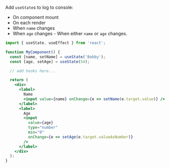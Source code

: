 Add `useState`s to log to console:

- On component mount
- On each render
- When `name` changes
- When `age` changes - When either `name` or `age` changes.

```jsx
import { useState, useEffect } from 'react';

function MyComponent() {
  const [name, setName] = useState('Bobby');
  const [age, setAge] = useState(54);

  // add hooks here...

  return (
    <div>
      <label>
        Name
        <input value={name} onChange={e => setName(e.target.value)} />
      </label>
      <label>
        Age
        <input
          value={age}
          type="number"
          min="0"
          onChange={e => setAge(e.target.valueAsNumber)}
        />
      </label>
    </div>
  );
}
```
